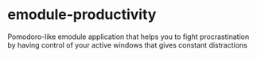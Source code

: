 emodule-productivity
====================

Pomodoro-like emodule application that helps you to fight procrastination by having control of your active windows that gives constant distractions
